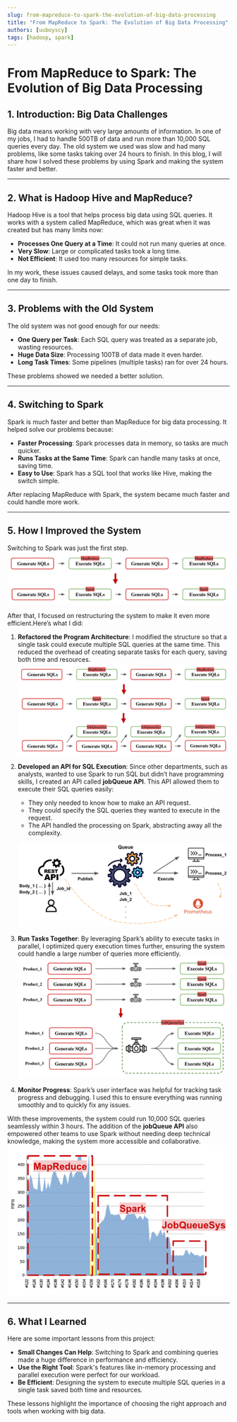 ```yaml
---
slug: from-mapreduce-to-spark-the-evolution-of-big-data-processing
title: "From MapReduce to Spark: The Evolution of Big Data Processing"
authors: [uuboyscy]
tags: [hadoop, spark]
---
```


# From MapReduce to Spark: The Evolution of Big Data Processing

## 1. Introduction: Big Data Challenges

Big data means working with very large amounts of information. In one of my jobs, I had to handle 500TB of data and run more than 10,000 SQL queries every day. The old system we used was slow and had many problems, like some tasks taking over 24 hours to finish. In this blog, I will share how I solved these problems by using Spark and making the system faster and better.

---

## 2. What is Hadoop Hive and MapReduce?

Hadoop Hive is a tool that helps process big data using SQL queries. It works with a system called MapReduce, which was great when it was created but has many limits now:

- **Processes One Query at a Time**: It could not run many queries at once.
- **Very Slow**: Large or complicated tasks took a long time.
- **Not Efficient**: It used too many resources for simple tasks.

In my work, these issues caused delays, and some tasks took more than one day to finish.

---

## 3. Problems with the Old System

The old system was not good enough for our needs:

- **One Query per Task**: Each SQL query was treated as a separate job, wasting resources.
- **Huge Data Size**: Processing 100TB of data made it even harder.
- **Long Task Times**: Some pipelines (multiple tasks) ran for over 24 hours.

These problems showed we needed a better solution.

---

## 4. Switching to Spark

Spark is much faster and better than MapReduce for big data processing. It helped solve our problems because:

- **Faster Processing**: Spark processes data in memory, so tasks are much quicker.
- **Runs Tasks at the Same Time**: Spark can handle many tasks at once, saving time.
- **Easy to Use**: Spark has a SQL tool that works like Hive, making the switch simple.

After replacing MapReduce with Spark, the system became much faster and could handle more work.

---

## 5. How I Improved the System

Switching to Spark was just the first step. 
![mapreduce-to-spark](./mapreduce-to-spark.png)

After that, I focused on restructuring the system to make it even more efficient.Here’s what I did:

1. **Refactored the Program Architecture**: I modified the structure so that a single task could execute multiple SQL queries at the same time. This reduced the overhead of creating separate tasks for each query, saving both time and resources.
![single-product-process](./single-product-process.png)

2. **Developed an API for SQL Execution**: Since other departments, such as analysts, wanted to use Spark to run SQL but didn’t have programming skills, I created an API called **jobQueue API**. This API allowed them to execute their SQL queries easily:
   - They only needed to know how to make an API request.
   - They could specify the SQL queries they wanted to execute in the request.
   - The API handled the processing on Spark, abstracting away all the complexity.
  
    ![api-execution-monitor](./api-execution-monitor.png)

1. **Run Tasks Together**: By leveraging Spark’s ability to execute tasks in parallel, I optimized query execution times further, ensuring the system could handle a large number of queries more efficiently.
![multiple-product-process](./multiple-product-process.png)

2. **Monitor Progress**: Spark’s user interface was helpful for tracking task progress and debugging. I used this to ensure everything was running smoothly and to quickly fix any issues.

With these improvements, the system could run 10,000 SQL queries seamlessly within 3 hours. The addition of the **jobQueue API** also empowered other teams to use Spark without needing deep technical knowledge, making the system more accessible and collaborative.
![time-spend-chart](./time-spend-chart.png)

---

## 6. What I Learned

Here are some important lessons from this project:

- **Small Changes Can Help**: Switching to Spark and combining queries made a huge difference in performance and efficiency.
- **Use the Right Tool**: Spark's features like in-memory processing and parallel execution were perfect for our workload.
- **Be Efficient**: Designing the system to execute multiple SQL queries in a single task saved both time and resources.

These lessons highlight the importance of choosing the right approach and tools when working with big data.
